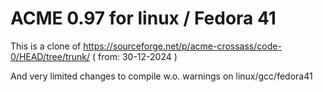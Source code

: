 ACME 0.97 for linux / Fedora 41
====


This is a clone of https://sourceforge.net/p/acme-crossass/code-0/HEAD/tree/trunk/ 
( from: 30-12-2024 )

And very limited changes to compile w.o. warnings on linux/gcc/fedora41  


